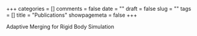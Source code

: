 +++
categories = []
comments = false
date = ""
draft = false
slug = ""
tags = []
title = "Publications"
showpagemeta = false
+++

Adaptive Merging for Rigid Body Simulation
